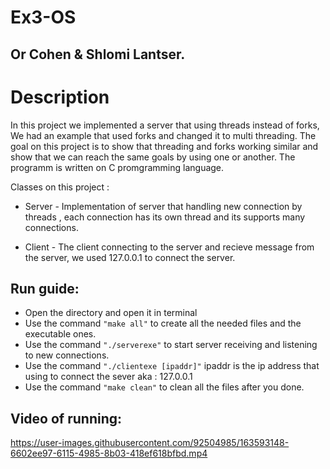 # Ex3-OS
## Or Cohen & Shlomi Lantser.

# Description
In this project we implemented a server that using threads instead of forks,
We had an example that used forks and changed it to multi threading.
The goal on this project is to show that threading and forks working similar and show that we can reach the same goals by using one or another.
The programm is written on C promgramming language.

Classes on this project :
                  
* Server - Implementation of server that handling new connection by threads , each connection has its own thread and its supports many connections.
                  
* Client - The client connecting to the server and recieve message from the server, we used 127.0.0.1 to connect the server.
                 
## Run guide:

* Open the directory and open it in terminal
* Use the command `"make all"` to create all the needed files and the executable ones.
* Use the command `"./serverexe"` to start server receiving and listening to new connections.
* Use the command `"./clientexe [ipaddr]"` ipaddr is the ip address that using to connect the sever aka : 127.0.0.1
* Use the command `"make clean"` to clean all the files after you done.


## Video of running:

https://user-images.githubusercontent.com/92504985/163593148-6602ee97-6115-4985-8b03-418ef618bfbd.mp4

        
                 
